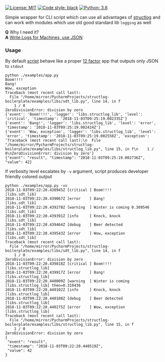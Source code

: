 <a href="/blob/master/LICENSE"><img alt="License: MIT" src="https://img.shields.io/badge/License-MIT-green.svg"></a> 
<a href=""><img alt="Code style: black" src="https://img.shields.io/badge/code%20style-black-000000.svg"></a>
<a href=""><img alt="Python: 3.6" src="https://upload.wikimedia.org/wikipedia/commons/3/34/Blue_Python_3.6_Shield_Badge.svg"></a>

Simple wrapper for CLI script which can use all advantages of [structlog](http://www.structlog.org/en/stable/index.html) and can work with modules which use old good standard lib `logging` as well

**Q** Why I need it?  
**A** [Write Logs for Machines, use JSON](https://web.archive.org/web/20170801134840/https://journal.paul.querna.org/articles/2011/12/26/log-for-machines-in-json/)

### Usage
By default [script](/examples/app.py) behave like a proper [12 factor](https://12factor.net/logs) app that outputs only JSON to `stdout`

```
python ./examples/app.py
Boom!!!!
Bang!
Wow, exception
Traceback (most recent call last):
  File "/home/mirror/PycharmProjects/structlog-boilerplate/examples/libs/sdt_lib.py", line 14, in f
    1 / 0
ZeroDivisionError: division by zero
{'event': 'Boom!!!!', 'logger': 'libs.structlog_lib', 'level': 'critical', 'timestamp': '2018-11-03T09:25:19.002335Z'}
{'event': 'Bang!', 'logger': 'libs.structlog_lib', 'level': 'error', 'timestamp': '2018-11-03T09:25:19.002424Z'}
{'event': 'Wow, exception', 'logger': 'libs.structlog_lib', 'level': 'error', 'timestamp': '2018-11-03T09:25:19.002550Z', 'exception': 'Traceback (most recent call last):\n  File "/home/mirror/PycharmProjects/structlog-boilerplate/examples/libs/structlog_lib.py", line 15, in f\n    1 / 0\nZeroDivisionError: division by zero'}
{"event": "result", "timestamp": "2018-11-03T09:25:19.002736Z", "value": 42}
```


If verbosity level escalates by `-v` argument, script produces developer friendly colored output

```
python ./examples/app.py -vv
2018-11-03T09:22:20.438945Z [critical ] Boom!!!!                       [libs.sdt_lib] 
2018-11-03T09:22:20.439067Z [error    ] Bang!                          [libs.sdt_lib] 
2018-11-03T09:22:20.439278Z [warning  ] Winter is coming 0.309546      [libs.sdt_lib] 
2018-11-03T09:22:20.439391Z [info     ] Knock, knock                   [libs.sdt_lib] 
2018-11-03T09:22:20.439464Z [debug    ] Beer detected                  [libs.sdt_lib] 
2018-11-03T09:22:20.439543Z [error    ] Wow, exception                 [libs.sdt_lib] 
Traceback (most recent call last):
  File "/home/mirror/PycharmProjects/structlog-boilerplate/examples/libs/sdt_lib.py", line 14, in f
    1 / 0
ZeroDivisionError: division by zero
2018-11-03T09:22:20.439818Z [critical ] Boom!!!!                       [libs.structlog_lib] 
2018-11-03T09:22:20.439917Z [error    ] Bang!                          [libs.structlog_lib] 
2018-11-03T09:22:20.440009Z [warning  ] Winter is coming               [libs.structlog_lib] then=0.310436
2018-11-03T09:22:20.440102Z [info     ] Knock, knock                   [libs.structlog_lib] 
2018-11-03T09:22:20.440188Z [debug    ] Beer detected                  [libs.structlog_lib] 
2018-11-03T09:22:20.440275Z [error    ] Wow, exception                 [libs.structlog_lib] 
Traceback (most recent call last):
  File "/home/mirror/PycharmProjects/structlog-boilerplate/examples/libs/structlog_lib.py", line 15, in f
    1 / 0
ZeroDivisionError: division by zero
{
 "event": "result",
 "timestamp": "2018-11-03T09:22:20.440519Z",
 "value": 42
}
```
